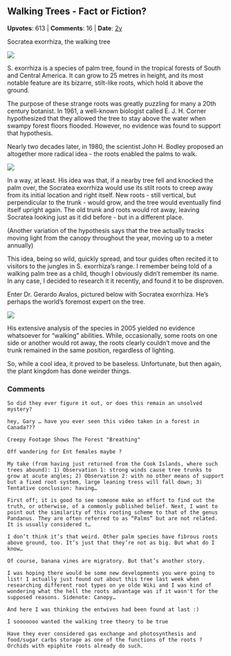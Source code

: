 ## Walking Trees - Fact or Fiction?
    
**Upvotes**: 613 | **Comments**: 16 | **Date**: [2y](https://www.quora.com/What-are-some-examples-of-ideas-or-misconceptions-that-you-learned-in-childhood-that-later-in-adulthood-found-out-were-fundamentally-wrong/answer/Gary-Meaney)

Socratea exorrhiza, the walking tree

![](https://qph.fs.quoracdn.net/main-qimg-2564715ae7e08ac7a1440a6fb18172ac-lq)

S. exorrhiza is a species of palm tree, found in the tropical forests of South and Central America. It can grow to 25 metres in height, and its most notable feature are its bizarre, stilt-like roots, which hold it above the ground.

The purpose of these strange roots was greatly puzzling for many a 20th century botanist. In 1961, a well-known biologist called E. J. H. Corner hypothesized that they allowed the tree to stay above the water when swampy forest floors flooded. However, no evidence was found to support that hypothesis.

Nearly two decades later, in 1980, the scientist John H. Bodley proposed an altogether more radical idea - the roots enabled the palms to walk.

![](https://qph.fs.quoracdn.net/main-qimg-44029ba286674d8748dc57a589d2cc4f)

In a way, at least. His idea was that, if a nearby tree fell and knocked the palm over, the Socratea exorrhiza would use its stilt roots to creep away from its initial location and right itself. New roots - still vertical, but perpendicular to the trunk - would grow, and the tree would eventually find itself upright again. The old trunk and roots would rot away, leaving Socratea looking just as it did before - but in a different place.

(Another variation of the hypothesis says that the tree actually tracks moving light from the canopy throughout the year, moving up to a meter annually)

This idea, being so wild, quickly spread, and tour guides often recited it to visitors to the jungles in S. exorrhiza’s range. I remember being told of a walking palm tree as a child, though I obviously didn’t remember its name. In any case, I decided to research it it recently, and found it to be disproven.

Enter Dr. Gerardo Avalos, pictured below with Socratea exorrhiza. He’s perhaps the world’s foremost expert on the tree.

![](https://qph.fs.quoracdn.net/main-qimg-1333b0be4cbd5866ddb176050789567d-pjlq)

His extensive analysis of the species in 2005 yielded no evidence whatsoever for “walking” abilities. While, occasionally, some roots on one side or another would rot away, the roots clearly couldn’t move and the trunk remained in the same position, regardless of lighting.

So, while a cool idea, it proved to be baseless. Unfortunate, but then again, the plant kingdom has done weirder things.

### Comments

```
So did they ever figure it out, or does this remain an unsolved mystery?
```

```
hey, Gary … have you ever seen this video taken in a forest in Canada???

Creepy Footage Shows The Forest "Breathing"
```

```
Off wandering for Ent females maybe ?
```

```
My take (from having just returned from the Cook Islands, where such trees abound): 1) Observation 1: strong winds cause tree trunks to grow at acute angles; 2) Observation 2: with no other means of support but a fixed root system, large leaning tress will fall down; 3) Tentative conclusion: having…
```

```
First off; it is good to see someone make an effort to find out the truth, or otherwise, of a commonly published belief. Next, I want to point out the similarity of this rooting scheme to that of the genus Pandanus. They are often referred to as “Palms” but are not related. It is usually considered t…
```

```
I don’t think it’s that weird. Other palm species have fibrous roots above ground, too. It’s just that they’re not as big. But what do I know…
```

```
Of course, banana vines are migratory. But that’s another story.
```

```
I was hoping there would be some new developments you were going to list! I actually just found out about this tree last week when researching different root types on ye olde Wiki and I was kind of wondering what the hell the roots advantage was if it wasn't for the supposed reasons. Sidenote: Canopy…
```

```
And here I was thinking the entwives had been found at last :)
```

```
I sooooooo wanted the walking tree theory to be true
```

```
Have they ever considered gas exchange and photosynthesis and food/sugar carbs storage as one of the functions of the roots ? Orchids with epiphite roots already do such.
```

